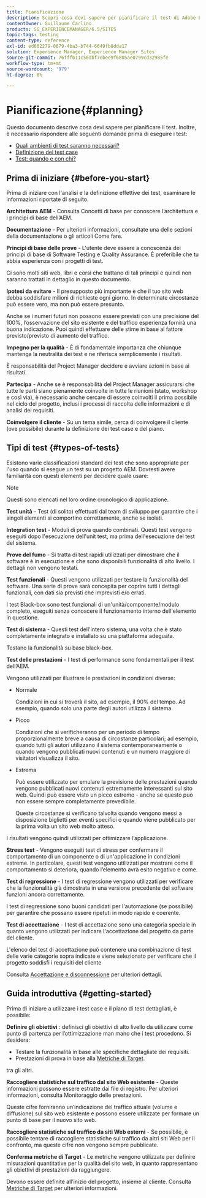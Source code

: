```yaml
---
title: Pianificazione
description: Scopri cosa devi sapere per pianificare il test di Adobe Experience Manager.
contentOwner: Guillaume Carlino
products: SG_EXPERIENCEMANAGER/6.5/SITES
topic-tags: testing
content-type: reference
exl-id: ed662279-0679-4ba3-b744-6649fb8dda17
solution: Experience Manager, Experience Manager Sites
source-git-commit: 76fffb11c56dbf7ebee9f6805ae0799cd32985fe
workflow-type: tm+mt
source-wordcount: '979'
ht-degree: 0%

---
```


# Pianificazione{#planning}

Questo documento descrive cosa devi sapere per pianificare il test. Inoltre, è necessario rispondere alle seguenti domande prima di eseguire i test:

* [Quali ambienti di test saranno necessari?](/help/sites-developing/test-environments.md)
* [Definizione dei test case](/help/sites-developing/test-cases.md)
* [Test: quando e con chi?](/help/sites-developing/when-who.md)

## Prima di iniziare {#before-you-start}

Prima di iniziare con l&#39;analisi e la definizione effettive dei test, esaminare le informazioni riportate di seguito.

**Architettura AEM** - Consulta Concetti di base per conoscere l’architettura e i principi di base dell’AEM.

**Documentazione** - Per ulteriori informazioni, consultate una delle sezioni della documentazione o gli articoli Come fare.

**Principi di base delle prove** - L&#39;utente deve essere a conoscenza dei principi di base di Software Testing e Quality Assurance. È preferibile che tu abbia esperienza con i progetti di test.

Ci sono molti siti web, libri e corsi che trattano di tali principi e quindi non saranno trattati in dettaglio in questo documento.

**Ipotesi da evitare** - Il presupposto più importante è che il tuo sito web debba soddisfare milioni di richieste ogni giorno. In determinate circostanze può essere vero, ma non può essere presunto.

Anche se i numeri futuri non possono essere previsti con una precisione del 100%, l’osservazione del sito esistente e del traffico esperienza fornirà una buona indicazione. Puoi quindi effettuare delle stime in base al fattore previsto/previsto di aumento del traffico.

**Impegno per la qualità** - È di fondamentale importanza che chiunque mantenga la neutralità dei test e ne riferisca semplicemente i risultati.

È responsabilità del Project Manager decidere e avviare azioni in base ai risultati.

**Partecipa** - Anche se è responsabilità del Project Manager assicurarsi che tutte le parti siano pienamente coinvolte in tutte le riunioni (stato, workshop e così via), è necessario anche cercare di essere coinvolti il prima possibile nel ciclo del progetto, inclusi i processi di raccolta delle informazioni e di analisi dei requisiti.

**Coinvolgere il cliente** - Su un tema simile, cerca di coinvolgere il cliente (ove possibile) durante la definizione dei test case e del piano.

## Tipi di test {#types-of-tests}

Esistono varie classificazioni standard dei test che sono appropriate per l&#39;uso quando si esegue un test su un progetto AEM. Dovresti avere familiarità con questi elementi per decidere quale usare:

>[!NOTE]
>
>Questi sono elencati nel loro ordine cronologico di applicazione.

**Test unità** - Test (di solito) effettuati dal team di sviluppo per garantire che i singoli elementi si comportino correttamente, anche se isolati.

**Integration test** - Moduli di prova quando combinati. Questi test vengono eseguiti dopo l&#39;esecuzione dell&#39;unit test, ma prima dell&#39;esecuzione del test del sistema.

**Prove del fumo** - Si tratta di test rapidi utilizzati per dimostrare che il software è in esecuzione e che sono disponibili funzionalità di alto livello. I dettagli non vengono testati.

**Test funzionali** - Questi vengono utilizzati per testare la funzionalità del software. Una serie di prove sarà concepita per coprire tutti i dettagli funzionali, con dati sia previsti che imprevisti e/o errati.

I test Black-box sono test funzionali di un&#39;unità/componente/modulo completo, eseguiti senza conoscere il funzionamento interno dell&#39;elemento in questione.

**Test di sistema** - Questi test dell&#39;intero sistema, una volta che è stato completamente integrato e installato su una piattaforma adeguata.

Testano la funzionalità su base black-box.

**Test delle prestazioni** - I test di performance sono fondamentali per il test dell’AEM.

Vengono utilizzati per illustrare le prestazioni in condizioni diverse:

* Normale

  Condizioni in cui si troverà il sito, ad esempio, il 90% del tempo. Ad esempio, quando solo una parte degli autori utilizza il sistema.

* Picco

  Condizioni che si verificheranno per un periodo di tempo proporzionalmente breve a causa di circostanze particolari; ad esempio, quando tutti gli autori utilizzano il sistema contemporaneamente o quando vengono pubblicati nuovi contenuti e un numero maggiore di visitatori visualizza il sito.

* Estrema

  Può essere utilizzato per emulare la previsione delle prestazioni quando vengono pubblicati nuovi contenuti estremamente interessanti sul sito web. Quindi può essere visto un picco estremo - anche se questo può non essere sempre completamente prevedibile.

  Queste circostanze si verificano talvolta quando vengono messi a disposizione biglietti per eventi specifici o quando viene pubblicato per la prima volta un sito web molto atteso.

I risultati vengono quindi utilizzati per ottimizzare l’applicazione.

**Stress test** - Vengono eseguiti test di stress per confermare il comportamento di un componente o di un&#39;applicazione in condizioni estreme. In particolare, questi test vengono utilizzati per mostrare come il comportamento si deteriora, quando l’elemento avrà esito negativo e come.

**Test di regressione** - I test di regressione vengono utilizzati per verificare che la funzionalità già dimostrata in una versione precedente del software funzioni ancora correttamente.

I test di regressione sono buoni candidati per l&#39;automazione (se possibile) per garantire che possano essere ripetuti in modo rapido e coerente.

**Test di accettazione** - I test di accettazione sono una categoria speciale in quanto vengono utilizzati per indicare l&#39;accettazione del progetto da parte del cliente.

L&#39;elenco dei test di accettazione può contenere una combinazione di test delle varie categorie sopra indicate e viene selezionato per verificare che il progetto soddisfi i requisiti del cliente

Consulta [Accettazione e disconnessione](/help/sites-developing/acceptance-signoff.md) per ulteriori dettagli.

## Guida introduttiva {#getting-started}

Prima di iniziare a utilizzare i test case e il piano di test dettagliati, è possibile:

**Definire gli obiettivi** : definisci gli obiettivi di alto livello da utilizzare come punto di partenza per l’ottimizzazione man mano che i test procedono. Si desidera:

* Testare la funzionalità in base alle specifiche dettagliate dei requisiti.
* Prestazioni di prova in base alla [Metriche di Target](/help/managing/best-practices-further-reference.md#key-performance-indicators-and-target-metrics).

tra gli altri.

**Raccogliere statistiche sul traffico dal sito Web esistente** - Queste informazioni possono essere estratte dai file di registro. Per ulteriori informazioni, consulta Monitoraggio delle prestazioni.

Queste cifre forniranno un’indicazione del traffico attuale (volume e diffusione) sul sito web esistente e possono essere utilizzate per formare un punto di base per il nuovo sito web.

**Raccogliere statistiche sul traffico da siti Web esterni** - Se possibile, è possibile tentare di raccogliere statistiche sul traffico da altri siti Web per il confronto, ma queste cifre non vengono sempre pubblicate.

**Conferma metriche di Target** - Le metriche vengono utilizzate per definire misurazioni quantitative per la qualità del sito web, in quanto rappresentano gli obiettivi di prestazioni da raggiungere.

Devono essere definite all’inizio del progetto, insieme al cliente. Consulta [Metriche di Target](/help/sites-developing/planning.md) per ulteriori informazioni.
